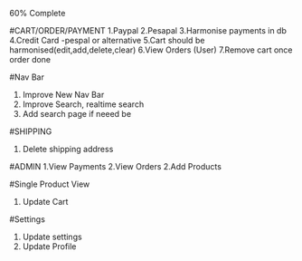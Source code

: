 60% Complete

#CART/ORDER/PAYMENT
1.Paypal
2.Pesapal
3.Harmonise payments in db
4.Credit Card -pespal or alternative
5.Cart should be harmonised(edit,add,delete,clear) 
6.View Orders (User)
7.Remove cart once order done

#Nav Bar
1. Improve New Nav Bar
2. Improve Search, realtime search
3. Add search page if neeed be

#SHIPPING 
1. Delete shipping address

#ADMIN
1.View Payments
2.View Orders
2.Add Products

#Single Product View
1. Update Cart


#Settings
1. Update settings
2. Update Profile



